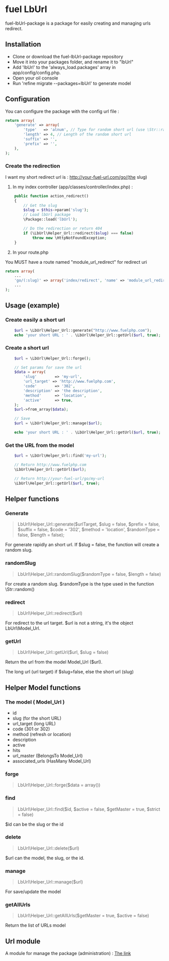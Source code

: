# fuel LbUrl

fuel-lbUrl-package is a package for easily creating and managing urls redirect.

## Installation

* Clone or download the fuel-lbUrl-package repository
* Move it into your packages folder, and rename it to "lbUrl"
* Add 'lbUrl' to the 'always_load.packages' array in app/config/config.php.
* Open your oil console
* Run 'refine migrate --packages=lbUrl' to generate model

## Configuration

You can configure the package with the config url file :

```php
return array(
	'generate' => array(
		'type'   => 'alnum', // Type for random short url (use \Str::random())
		'length' => 4, // Length of the random short url
		'suffix' => '',
		'prefix' => '',
	),
);
```

### Create the redirection

I want my short redirect url is : http://your-fuel-url.com/go/(the slug)

1. In my index controller (app/classes/controller/index.php) :

```php
	public function action_redirect()
	{
		// Get the slug
		$slug = $this->param('slug');
		// Load lbUrl package
		\Package::load('lbUrl');

		// Do the redirection or return 404
		if (\LbUrl\Helper_Url::redirect($slug) === false)
			throw new \HttpNotFoundException;
	}
```

2. In your route.php

You MUST have a route named "module_url_redirect" for redirect uri

```php
return array(
	...
	'go/(:slug)' => array('index/redirect', 'name' => 'module_url_redirect'),   
	...
);
```

## Usage (example)

### Create easily a short url

```php
	$url = \LbUrl\Helper_Url::generate("http://www.fuelphp.com");
    echo 'your short URL : ' . \LbUrl\Helper_Url::getUrl($url, true);
```

### Create a short url

```php
	$url = \LbUrl\Helper_Url::forge();

    // Set params for save the url
    $data = array(
        'slug'        => 'my-url',
        'url_target' => 'http://www.fuelphp.com',
        'code'        => '302',
        'description' => 'the description',
        'method'      => 'location',
        'active'      => true,
    );
    $url->from_array($data);

    // Save
    $url = \LbUrl\Helper_Url::manage($url);

    echo 'your short URL : ' . \LbUrl\Helper_Url::getUrl($url, true);
```

### Get the URL from the model

```php
	$url = \LbUrl\Helper_Url::find('my-url');

	// Return http://www.fuelphp.com
	\LbUrl\Helper_Url::getUrl($url);

	// Return http://your-fuel-url/go/my-url
	\LbUrl\Helper_Url::getUrl($url, true);
```


## Helper functions

### Generate

> LbUrl\Helper_Url::generate($urlTarget, $slug = false, $prefix = false, $suffix = false, $code = '302', $method = 'location', $randomType = false, $length = false);

For generate rapidly an short url. If $slug = false, the function will create a random slug.

### randomSlug

> LbUrl\Helper_Url::randomSlug($randomType = false, $length = false)

For create a random slug. $randomType is the type used in the function \Str::random()

### redirect

> LbUrl\Helper_Url::redirect($url)

For redirect to the url target. $url is not a string, it's the object LbUrl\Model_Url.

### getUrl

> LbUrl\Helper_Url::getUrl($url, $slug = false)

Return the url from the model Model_Url ($url).

The long url (url target) if $slug=false, else the short url (slug)

## Helper Model functions

### The model ( Model_Url )

* id
* slug (for the short URL)
* url_target (long URL)
* code (301 or 302)
* method (refresh or location)
* description
* active
* hits
* url_master (BelongsTo Model_Url)
* associated_urls (HasMany Model_Url)

### forge

> LbUrl\Helper_Url::forge($data = array())

### find

> LbUrl\Helper_Url::find($id, $active = false, $getMaster = true, $strict = false)

$id can be the slug or the id

### delete

> LbUrl\Helper_Url::delete($url)

$url can the model, the slug, or the id.

### manage

> LbUrl\Helper_Url::manage($url)

For save/update the model

### getAllUrls

> LbUrl\Helper_Url::getAllUrls($getMaster = true, $active = false)

Return the list of URLs model

## Url module

A module for manage the package (administration) : [The link](https://github.com/jhuriez/fuel-module-url)